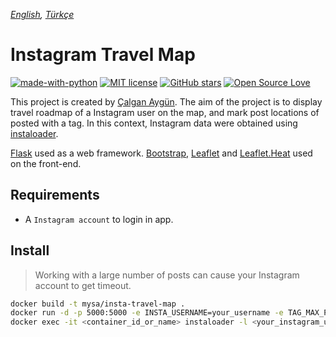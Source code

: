 *[English](README.md), [Türkçe](README.tr.md)*

# Instagram Travel Map
[![made-with-python](https://img.shields.io/badge/Made%20with-Python-1f425f.svg)](https://www.python.org/) [![MIT license](https://img.shields.io/badge/License-MIT-blue.svg)](https://github.com/mysecurityanalytics/insta-travel-map/blob/master/LICENSE) [![GitHub stars](https://img.shields.io/github/stars/mysecurityanalytics/insta-travel-map.svg?style=social&label=Star&maxAge=2592000)](https://github.com/mysecurityanalytics/insta-travel-map/stargazers/) [![Open Source Love](https://badges.frapsoft.com/os/v2/open-source.svg?v=103)](https://github.com/ellerbrock/open-source-badges/)


This project is created by [Çalgan Aygün](https://github.com/calganaygun). The aim of the project is to display travel roadmap of a Instagram user on the map, and mark post locations of posted with a tag. In this context, Instagram data were obtained using [instaloader](https://instaloader.github.io/).

[Flask](https://flask.palletsprojects.com/en/1.1.x/) used as a web framework. [Bootstrap](https://getbootstrap.com/), [Leaflet](https://leafletjs.com/) and [Leaflet.Heat](https://github.com/Leaflet/Leaflet.heat) used on the front-end.

## Requirements

- A `Instagram account` to login in app.

## Install
> Working with a large number of posts can cause your Instagram account to get timeout.
```sh
docker build -t mysa/insta-travel-map .
docker run -d -p 5000:5000 -e INSTA_USERNAME=your_username -e TAG_MAX_POST=10 mysa/insta-travel-map
docker exec -it <container_id_or_name> instaloader -l <your_instagram_username>
```
